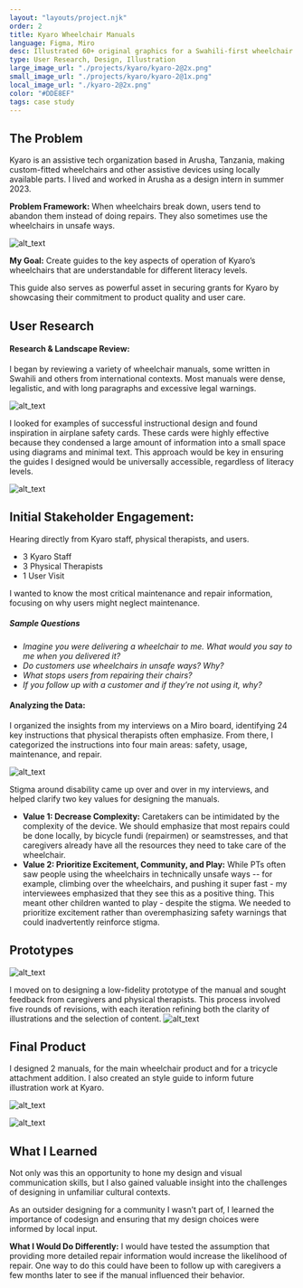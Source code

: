 ```yaml
---
layout: "layouts/project.njk"
order: 2
title: Kyaro Wheelchair Manuals
language: Figma, Miro
desc: Illustrated 60+ original graphics for a Swahili-first wheelchair guide graphics, empowering users to repair and maintain their wheelchairs and tricycle attachments. I conducted research and codesigns alongside Tanzanian physical therapists and wheelchair users.
type: User Research, Design, Illustration
large_image_url: "./projects/kyaro/kyaro-2@2x.png"
small_image_url: "./projects/kyaro/kyaro-2@1x.png"
local_image_url: "./kyaro-2@2x.png"
color: "#DDE8EF"
tags: case study
---
```


## The Problem

Kyaro is an assistive tech organization based in Arusha, Tanzania, making custom-fitted wheelchairs and other assistive devices using locally available parts. I lived and worked in Arusha as a design intern in summer 2023.

**Problem Framework:** When wheelchairs break down, users tend to abandon them instead of doing repairs. They also sometimes use the wheelchairs in unsafe ways.

![alt_text](./goal.jpg "image_tooltip")

**My Goal:** Create guides to the key aspects of operation of Kyaro’s wheelchairs that are understandable for different literacy levels.

This guide also serves as powerful asset in securing grants for Kyaro by showcasing their commitment to product quality and user care.

<!-- ![alt_text](./Frame-16.jpg "image_tooltip") -->



## User Research


#### Research & Landscape Review:

I began by reviewing a variety of wheelchair manuals, some written in Swahili and others from international contexts. Most manuals were dense, legalistic, and with long paragraphs and excessive legal warnings.

![alt_text](./existing-manuals.jpg "image_tooltip")


I looked for examples of successful instructional design and found inspiration in airplane safety cards. These cards were highly effective because they condensed a large amount of information into a small space using diagrams and minimal text. This approach would be key in ensuring the guides I designed would be universally accessible, regardless of literacy levels.

![alt_text](./instructions-well.jpg "image_tooltip")


## Initial Stakeholder Engagement:

Hearing directly from Kyaro staff, physical therapists, and users.
* 3 Kyaro Staff
* 3 Physical Therapists
* 1 User Visit

I wanted to know the most critical maintenance and repair information, focusing on why users might neglect maintenance.

<div class="project-page__card">

##### Sample Questions
* _Imagine you were delivering a wheelchair to me. What would you say to me when you delivered it?_
* _Do customers use wheelchairs in unsafe ways? Why?_
* _What stops users from repairing their chairs?_
* _If you follow up with a customer and if they’re not using it, why?_

</div>


#### Analyzing the Data:

I organized the insights from my interviews on a Miro board, identifying 24 key instructions that physical therapists often emphasize. From there, I categorized the instructions into four main areas: safety, usage, maintenance, and repair.

![alt_text](./analyzing-data.jpg "image_tooltip")

Stigma around disability came up over and over in my interviews, and helped clarify two key values for designing the manuals.

* **Value 1: Decrease Complexity:** Caretakers can be intimidated by the complexity of the device. We should emphasize that most repairs could be done locally, by bicycle fundi (repairmen) or seamstresses, and that caregivers already have all the resources they need to take care of the wheelchair.
* **Value 2: Prioritize Excitement, Community, and Play:** 
While PTs often saw people using the wheelchairs in technically unsafe ways -- for example, climbing over the wheelchairs, and pushing it super fast - my interviewees emphasized that they see this as a positive thing. This meant other children wanted to play - despite the stigma. We needed to prioritize excitement rather than overemphasizing safety warnings that could inadvertently reinforce stigma.


## Prototypes
![alt_text](./codesign.jpg "image_tooltip")

I moved on to designing a low-fidelity prototype of the manual and sought feedback from caregivers and physical therapists. This process involved five rounds of revisions, with each iteration refining both the clarity of illustrations and the selection of content. 
![alt_text](./iterations.jpg "image_tooltip")

## Final Product
I designed 2 manuals, for the main wheelchair product and for a tricycle attachment addition. I also created an style guide to inform future illustration work at Kyaro.

![alt_text](./end-result.jpg "image_tooltip")


![alt_text](./additional-products.jpg "image_tooltip")



## What I Learned

Not only was this an opportunity to hone my design and visual communication skills, but I also gained valuable insight into the challenges of designing in unfamiliar cultural contexts. 

As an outsider designing for a community I wasn’t part of, I learned the importance of codesign and ensuring that my design choices were informed by local input.


**What I Would Do Differently:** I would have tested the assumption that providing more detailed repair information would increase the likelihood of repair. One way to do this could have been to follow up with caregivers a few months later to see if the manual influenced their behavior.

